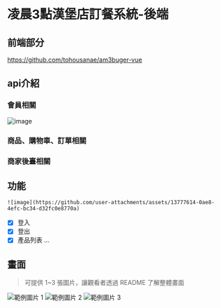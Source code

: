 # 凌晨3點漢堡店訂餐系統-後端

## 前端部分

https://github.com/tohousanae/am3buger-vue

## api介紹
### 會員相關
![image](https://github.com/user-attachments/assets/5ebde749-feb1-417a-a324-a6a6b08a1bab)

### 商品、購物車、訂單相關
### 商家後臺相關
## 功能
```會員中心顯示會員資料
![image](https://github.com/user-attachments/assets/13777614-0ae8-4efc-bc34-d32fc0e8770a)
```

- [x] 登入
- [x] 登出
- [x] 產品列表
...

## 畫面

> 可提供 1~3 張圖片，讓觀看者透過 README 了解整體畫面

![範例圖片 1](https://fakeimg.pl/500/)
![範例圖片 2](https://fakeimg.pl/500/)
![範例圖片 3](https://fakeimg.pl/500/)
